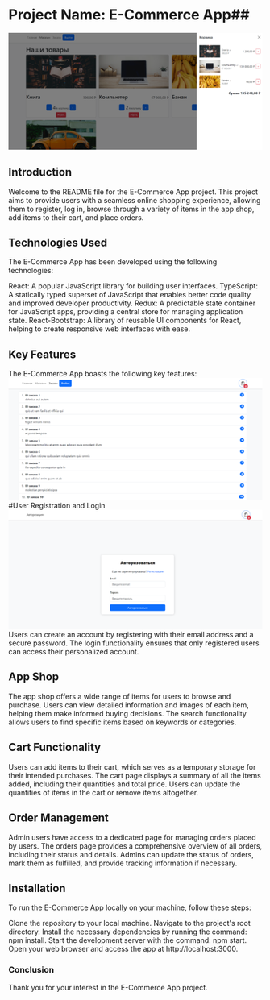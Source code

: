 # Project Name: E-Commerce App##
![Project](shop.png)
## Introduction

Welcome to the README file for the E-Commerce App project. 
This project aims to provide users with a seamless online shopping experience, allowing them to register, 
log in, browse through a variety of items in the app shop, add items to their cart, and place orders.

## Technologies Used
The E-Commerce App has been developed using the following technologies:

React: A popular JavaScript library for building user interfaces.
TypeScript: A statically typed superset of JavaScript that enables better code quality and improved developer productivity.
Redux: A predictable state container for JavaScript apps, providing a central store for managing application state.
React-Bootstrap: A library of reusable UI components for React, helping to create responsive web interfaces with ease.

## Key Features
The E-Commerce App boasts the following key features:
![Project](orders.png)
#User Registration and Login
![Project](auth.png)
Users can create an account by registering with their email address and a secure password.
The login functionality ensures that only registered users can access their personalized account.

## App Shop
The app shop offers a wide range of items for users to browse and purchase.
Users can view detailed information and images of each item, helping them make informed buying decisions.
The search functionality allows users to find specific items based on keywords or categories.

## Cart Functionality
Users can add items to their cart, which serves as a temporary storage for their intended purchases.
The cart page displays a summary of all the items added, including their quantities and total price.
Users can update the quantities of items in the cart or remove items altogether.

## Order Management
Admin users have access to a dedicated page for managing orders placed by users.
The orders page provides a comprehensive overview of all orders, including their status and details.
Admins can update the status of orders, mark them as fulfilled, and provide tracking information if necessary.

## Installation
To run the E-Commerce App locally on your machine, follow these steps:

Clone the repository to your local machine.
Navigate to the project's root directory.
Install the necessary dependencies by running the command: npm install.
Start the development server with the command: npm start.
Open your web browser and access the app at http://localhost:3000.

### Conclusion
Thank you for your interest in the E-Commerce App project. 
